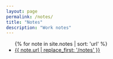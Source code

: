 ```yaml
---
layout: page
permalink: /notes/
title: "Notes"
description: "Work notes"
---
```


<ul>
  {% for note in site.notes | sort: 'url' %}
  <li><a class="post-link" href="{{ site.baseurl }}{{ note.url }}">{{ note.url | replace_first: '/notes' }}</a>
    <!-- <span class="post-meta">{{ note.date | date: "%b %-d, %Y" }}</span>

    <h2>
    <a class="post-link" href="{{ site.baseurl }}{{ note.url }}">{{ note.title }}</a>
    </h2>

    <span class="post-meta">{{ note.url | replace_first: '/notes' }}</span> -->
  </li>
  {% endfor %}
</ul>
